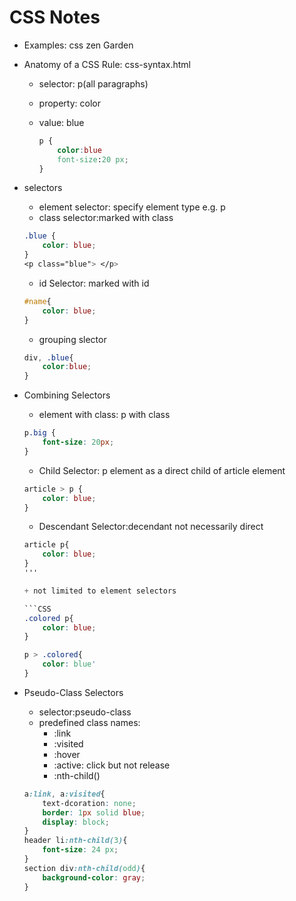 # CSS Notes

+ Examples: css zen Garden
+ Anatomy of a CSS Rule: css-syntax.html
  + selector: p(all paragraphs)
  + property: color
  + value: blue

    ```CSS
    p {
        color:blue
        font-size:20 px;
    }
    ```

+ selectors
  + element selector: specify element type e.g. p
  + class selector:marked with class 

  ```CSS
  .blue {
      color: blue;
  }
  <p class="blue"> </p>
  ```

  + id Selector: marked with id
  ```CSS
  #name{
      color: blue;
  }
  ```

  + grouping slector

  ```CSS
  div, .blue{
      color:blue;
  }
  ```

+ Combining Selectors
  + element with class: p with class
  
  ```CSS
  p.big {
      font-size: 20px;
  }
  ```

  + Child Selector: p element as a direct child of article element

  ```CSS
  article > p {
      color: blue;
  }
  ```

  + Descendant Selector:decendant not necessarily direct
  
  ```CSS
  article p{
      color: blue;
  }
  '''

  + not limited to element selectors

  ```CSS
  .colored p{
      color: blue;
  }

  p > .colored{
      color: blue'
  }
  ```

+ Pseudo-Class Selectors
  + selector:pseudo-class
  + predefined class names:
    + :link
    + :visited
    + :hover
    + :active: click but not release
    + :nth-child()
   
   ```CSS
   a:link, a:visited{
       text-dcoration: none;
       border: 1px solid blue;
       display: block;
   }
   header li:nth-child(3){
       font-size: 24 px;
   }
   section div:nth-child(odd){
       background-color: gray;
   }
   ```


